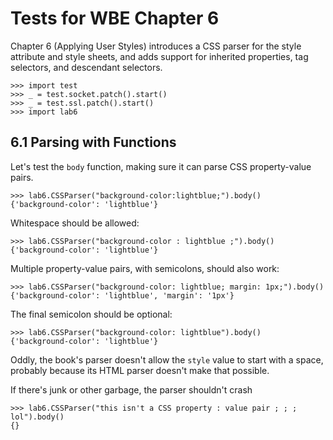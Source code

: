 Tests for WBE Chapter 6
=======================

Chapter 6 (Applying User Styles) introduces a CSS parser for the style attribute
and style sheets, and adds support for inherited properties, tag selectors, and
descendant selectors.

    >>> import test
    >>> _ = test.socket.patch().start()
    >>> _ = test.ssl.patch().start()
    >>> import lab6

6.1 Parsing with Functions
--------------------------

Let's test the `body` function, making sure it can parse CSS
property-value pairs.

    >>> lab6.CSSParser("background-color:lightblue;").body()
    {'background-color': 'lightblue'}

Whitespace should be allowed:

    >>> lab6.CSSParser("background-color : lightblue ;").body()
    {'background-color': 'lightblue'}

Multiple property-value pairs, with semicolons, should also work:

    >>> lab6.CSSParser("background-color: lightblue; margin: 1px;").body()
    {'background-color': 'lightblue', 'margin': '1px'}

The final semicolon should be optional:

    >>> lab6.CSSParser("background-color: lightblue").body()
    {'background-color': 'lightblue'}

Oddly, the book's parser doesn't allow the `style` value to start with
a space, probably because its HTML parser doesn't make that possible.

If there's junk or other garbage, the parser shouldn't crash


    >>> lab6.CSSParser("this isn't a CSS property : value pair ; ; ; lol").body()
    {}

